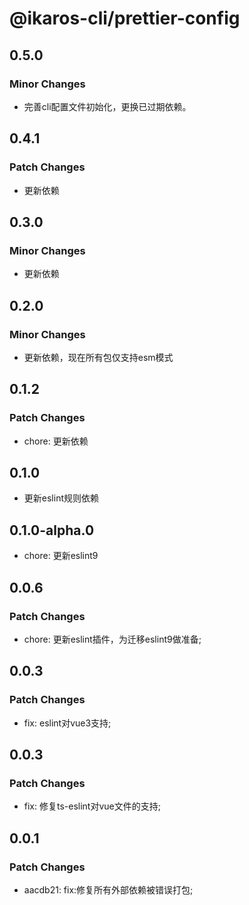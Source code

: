 # @ikaros-cli/prettier-config

## 0.5.0

### Minor Changes

- 完善cli配置文件初始化，更换已过期依赖。

## 0.4.1

### Patch Changes

- 更新依赖

## 0.3.0

### Minor Changes

- 更新依赖

## 0.2.0

### Minor Changes

- 更新依赖，现在所有包仅支持esm模式

## 0.1.2

### Patch Changes

- chore: 更新依赖

## 0.1.0

- 更新eslint规则依赖

## 0.1.0-alpha.0

- chore: 更新eslint9

## 0.0.6

### Patch Changes

- chore: 更新eslint插件，为迁移eslint9做准备;

## 0.0.3

### Patch Changes

- fix: eslint对vue3支持;

## 0.0.3

### Patch Changes

- fix: 修复ts-eslint对vue文件的支持;

## 0.0.1

### Patch Changes

- aacdb21: fix:修复所有外部依赖被错误打包;
